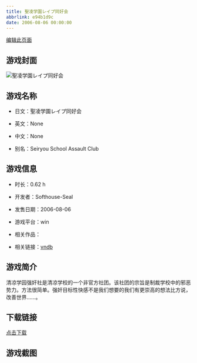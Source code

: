 ```yaml
---
title: 聖凌学園レイプ同好会
abbrlink: e94b1d9c
date: 2006-08-06 00:00:00
---
```

[编辑此页面](https://github.com/ACG-3/ADV3-source/blob/main/source/_posts/games/%E8%81%96%E5%87%8C%E5%AD%A6%E5%9C%92%E3%83%AC%E3%82%A4%E3%83%97%E5%90%8C%E5%A5%BD%E4%BC%9A.md)

## 游戏封面

![聖凌学園レイプ同好会](https://pan.timero.xyz/d/onedrive/img_lib_001/%E8%81%96%E5%87%8C%E5%AD%A6%E5%9C%92%E3%83%AC%E3%82%A4%E3%83%97%E5%90%8C%E5%A5%BD%E4%BC%9A_cover.avif)


## 游戏名称

- 日文：聖凌学園レイプ同好会
- 英文：None
- 中文：None

- 别名：Seiryou School Assault Club


## 游戏信息

- 时长：0.62 h
- 开发者：Softhouse-Seal
- 发售日期：2006-08-06
- 游戏平台：win
- 相关作品：

- 相关链接：[vndb](https://vndb.org/v4367)


## 游戏简介

清凉学园强奸社是清凉学校的一个非官方社团。该社团的宗旨是制裁学校中的邪恶势力。方法很简单。强奸目标性快感不是我们想要的我们有更崇高的想法比方说，改善世界......。




## 下载链接

[点击下载](https://pan.timero.xyz/onedrive/adv_lib_001/%E8%81%96%E5%87%8C%E5%AD%A6%E5%9C%92%E3%83%AC%E3%82%A4%E3%83%97%E5%90%8C%E5%A5%BD%E4%BC%9A)


## 游戏截图


